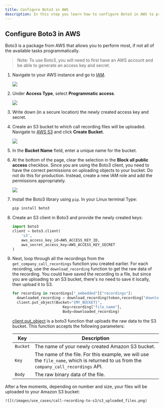 ```yaml
---
title: Configure Boto3 in AWS
description: In this step you learn how to configure Boto3 in AWS to programmatically perform all the tasks to upload call recordings to an Amazon S3 bucket
---
```


## Configure Boto3 in AWS

Boto3 is a package from AWS that allows you to perform most, if not all of the available tasks programmatically. 

> Note: To use Boto3, you will need to first have an AWS account and be able to generate an access key and secret. 

1. Navigate to your AWS instance and go to [IAM](https://console.aws.amazon.com/iam/home).

    ![](/images/use_cases/call-recording-to-s3/iam_add_user.png)

2. Under **Access Type**, select **Programmatic access**.

    ![](/images/use_cases/call-recording-to-s3/iam_create_user.png)

3. Write down (in a secure location) the newly created access key and secret.

4. Create an S3 bucket to which call recording files will be uploaded. Navigate to [AWS S3](https://s3.console.aws.amazon.com/) and click **Create Bucket**.

    ![](/images/use_cases/call-recording-to-s3/s3_create_bucket.png)

5. In the **Bucket Name** field, enter a unique name for the bucket. 

6. At the bottom of the page, clear the selection in the **Block all public access** checkbox. Since you are using the Boto3 client, you need to have the correct permissions on uploading objects to your bucket. Do not do this for production. Instead, create a new IAM role and add the permissions appropriately.

    ![](/images/use_cases/call-recording-to-s3/s3_config.png)

7. Install the Boto3 library using `pip`. In your Linux terminal Type:

    ```bash
    pip install boto3
    ```

8. Create an S3 client in Boto3 and provide the newly created keys:

    ```python
    import boto3
    client = boto3.client(
        's3',
        aws_access_key_id=AWS_ACCESS_KEY_ID,
        aws_secret_access_key=AWS_ACCESS_KEY_SECRET
    )
    ```

9. Next, loop through all the recordings from the `get_company_call_recordings` function you created earlier. For each recording, use the `download_recording` function to get the raw data of the recording. You could have saved the recording to a file, but since you are uploading to an S3 bucket, there's no need to save it locally, then upload it to S3.

    ```python
    for recording in recordings["_embedded"]["recordings"]:
      downloaded_recording = download_recording(token,recording["download_url"])
      client.put_object(Bucket="{MY_BUCKET}",
                           Key=recording["file_name"],
                           Body=downloaded_recording)
    ```

    [client.put_object](https://boto3.amazonaws.com/v1/documentation/api/latest/reference/services/s3.html#S3.Client.put_object) is a boto3 function that uploads the raw data to the S3 bucket. This function accepts the following parameters:

    | Key | Description |
    | --- | ----------- |
    | `Bucket`      | The name of your newly created Amazon S3 bucket.
    | `Key`      | The name of the file. For this example, we will use the `file_name`, which is returned to us from the `company_call_recordings` API.
    | `Body`      | The raw binary data of the file.


After a few moments, depending on number and size, your files will be uploaded to your Amazon S3 bucket:

    ![](/images/use_cases/call-recording-to-s3/s3_uploaded_files.png)

